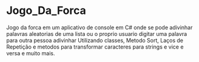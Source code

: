 # Jogo_Da_Forca
Jogo da forca em um aplicativo de console em C# onde se pode adivinhar palavras aleatorias de uma lista ou o proprio usuario digitar uma palavra para outra pessoa adivinhar
Utilizando classes, Metodo Sort, Laços de Repetição e metodos para transformar caracteres para strings e vice e versa e muito mais.
